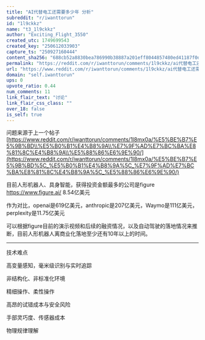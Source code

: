 ```yaml
---
title: "AI代替电工还需要多少年 分析"
subreddit: "r/iwanttorun"
id: "1l9ckkz"
name: "t3_1l9ckkz"
author: "Exciting_Flight_3550"
created_utc: 1749699543
created_key: "250612033903"
capture_ts: "250927160444"
content_sha256: "688cb52a8830bea786990b38887a201eff8044857480ed41187f0ddf64fff103"
permalink: "https://reddit.com/r/iwanttorun/comments/1l9ckkz/ai代替电工还需要多少年_分析/"
url: "https://www.reddit.com/r/iwanttorun/comments/1l9ckkz/ai代替电工还需要多少年_分析/"
domain: "self.iwanttorun"
ups: 0
upvote_ratio: 0.44
num_comments: 11
link_flair_text: "讨论"
link_flair_css_class: ""
over_18: false
is_self: true
---
```


问题来源于上一个帖子[https://www.reddit.com/r/iwanttorun/comments/1l8mx0a/%E5%BE%B7%E5%9B%BD\\%E5%B0%B1%E4%B8%9A\\%E7%9F%AD%E7%BC%BA%E8%81%8C%E4%B8%9A\\%E5%88%86%E6%9E%90/](https://www.reddit.com/r/iwanttorun/comments/1l8mx0a/%E5%BE%B7%E5%9B%BD%5C_%E5%B0%B1%E4%B8%9A%5C_%E7%9F%AD%E7%BC%BA%E8%81%8C%E4%B8%9A%5C_%E5%88%86%E6%9E%90/)

目前人形机器人、具身智能，获得投资金额最多的公司是figure
<https://www.figure.ai/> 8.54亿美元

作为对比，openai是619亿美元，anthropic是207亿美元，Waymo是111亿美元，perplexity是11.75亿美元

可以根据figure目前的演示视频和后续的融资情况，以及自动驾驶的落地情况来推断，目前人形机器人离商业化落地至少还有10年以上的时间。

---

技术难点

高变量感知，毫米级识别与实时追踪

非结构化、非标准化环境

精细操作、柔性操作

高昂的试错成本与安全风险

手部灵巧度、传感器成本

物理规律理解
